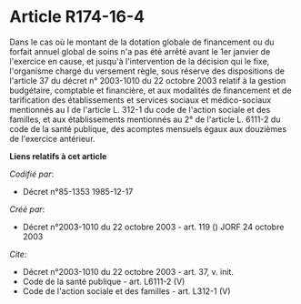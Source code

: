 # Article R174-16-4

Dans le cas où le montant de la dotation globale de financement ou du forfait annuel global de soins n'a pas été arrêté avant
le 1er janvier de l'exercice en cause, et jusqu'à l'intervention de la décision qui le fixe, l'organisme chargé du versement
règle, sous réserve des dispositions de l'article 37 du décret n° 2003-1010 du 22 octobre 2003 relatif à la gestion
budgétaire, comptable et financière, et aux modalités de financement et de tarification des établissements et services
sociaux et médico-sociaux mentionnés au I de l'article L. 312-1 du code de l'action sociale et des familles, et aux
établissements mentionnés au 2° de l'article L. 6111-2 du code de la santé publique, des acomptes mensuels égaux aux
douzièmes de l'exercice antérieur.

**Liens relatifs à cet article**

_Codifié par_:

  - Décret n°85-1353 1985-12-17

_Créé par_:

  - Décret n°2003-1010 du 22 octobre 2003 - art. 119 () JORF 24 octobre 2003

_Cite_:

  - Décret n°2003-1010 du 22 octobre 2003 - art. 37, v. init.
  - Code de la santé publique - art. L6111-2 (V)
  - Code de l'action sociale et des familles - art. L312-1 (V)
